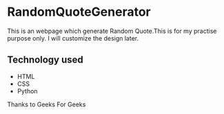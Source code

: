 # RandomQuoteGenerator

This is an webpage which generate Random Quote.This is for my practise purpose only.
I will customize the design later.

## Technology used
* HTML
* CSS
* Python

Thanks to Geeks For Geeks
